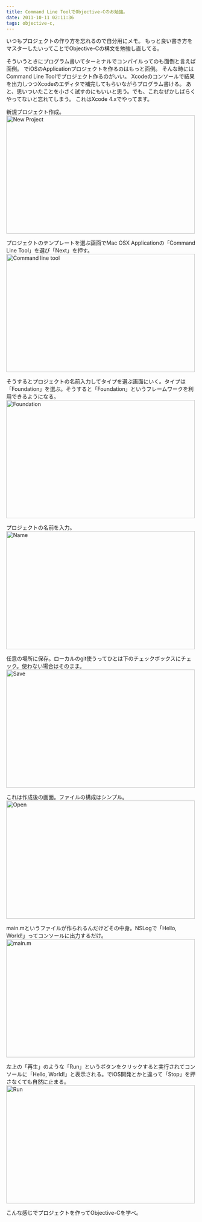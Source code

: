 ```yaml
---
title: Command Line ToolでObjective-Cのお勉強。
date: 2011-10-11 02:11:36
tags: objective-c, 
---
```

いつもプロジェクトの作り方を忘れるので自分用にメモ。
もっと良い書き方をマスターしたいってことでObjective-Cの構文を勉強し直してる。

そういうときにプログラム書いてターミナルでコンパイルってのも面倒と言えば面倒。
でiOSのApplicationプロジェクトを作るのはもっと面倒。
そんな時にはCommand Line Toolでプロジェクト作るのがいい。
Xcodeのコンソールで結果を出力しつつXcodeのエディタで補完してもらいながらプログラム書ける。
あと、思いついたことを小さく試すのにもいいと思う。でも、これなぜかしばらくやってないと忘れてしまう。
これはXcode 4.xでやってます。

新規プロジェクト作成。
<a href="http://www.flickr.com/photos/shigeki_takeguchi/6229400083/" title="New Project by shigeki.takeguchi, on Flickr"><img src="http://farm7.static.flickr.com/6050/6229400083_633a5c7704.jpg" width="500" height="313" alt="New Project"></a>

プロジェクトのテンプレートを選ぶ画面でMac OSX Applicationの「Command Line Tool」を選び「Next」を押す。
<a href="http://www.flickr.com/photos/shigeki_takeguchi/6229918332/" title="Command line tool by shigeki.takeguchi, on Flickr"><img src="http://farm7.static.flickr.com/6231/6229918332_ecb2867e58.jpg" width="500" height="313" alt="Command line tool"></a>

そうするとプロジェクトの名前入力してタイプを選ぶ画面にいく。タイプは「Foundation」を選ぶ。そうすると「Foundation」というフレームワークを利用できるようになる。
<a href="http://www.flickr.com/photos/shigeki_takeguchi/6229918380/" title="Foundation by shigeki.takeguchi, on Flickr"><img src="http://farm7.static.flickr.com/6232/6229918380_0aaf889e6c.jpg" width="500" height="313" alt="Foundation"></a>

プロジェクトの名前を入力。
<a href="http://www.flickr.com/photos/shigeki_takeguchi/6229400323/" title="Name by shigeki.takeguchi, on Flickr"><img src="http://farm7.static.flickr.com/6234/6229400323_1958d6ec47.jpg" width="500" height="313" alt="Name"></a>

任意の場所に保存。ローカルのgit使うってひとは下のチェックボックスにチェック。使わない場合はそのまま。
<a href="http://www.flickr.com/photos/shigeki_takeguchi/6229918484/" title="Save by shigeki.takeguchi, on Flickr"><img src="http://farm7.static.flickr.com/6230/6229918484_4796db22ed.jpg" width="500" height="313" alt="Save"></a>

これは作成後の画面。ファイルの構成はシンプル。
<a href="http://www.flickr.com/photos/shigeki_takeguchi/6229400419/" title="Open by shigeki.takeguchi, on Flickr"><img src="http://farm7.static.flickr.com/6222/6229400419_f8b43c1153.jpg" width="500" height="313" alt="Open"></a>

main.mというファイルが作られるんだけどその中身。NSLogで「Hello, World!」ってコンソールに出力するだけ。
<a href="http://www.flickr.com/photos/shigeki_takeguchi/6229400463/" title="main.m by shigeki.takeguchi, on Flickr"><img src="http://farm7.static.flickr.com/6101/6229400463_4b4a5e27cf.jpg" width="500" height="313" alt="main.m"></a>

左上の「再生」のような「Run」というボタンをクリックすると実行されてコンソールに「Hello, World!」と表示される。でiOS開発とかと違って「Stop」を押さなくても自然に止まる。
<a href="http://www.flickr.com/photos/shigeki_takeguchi/6229400527/" title="Run by shigeki.takeguchi, on Flickr"><img src="http://farm7.static.flickr.com/6222/6229400527_19fa65915a.jpg" width="500" height="313" alt="Run"></a>

こんな感じでプロジェクトを作ってObjective-Cを学べ。